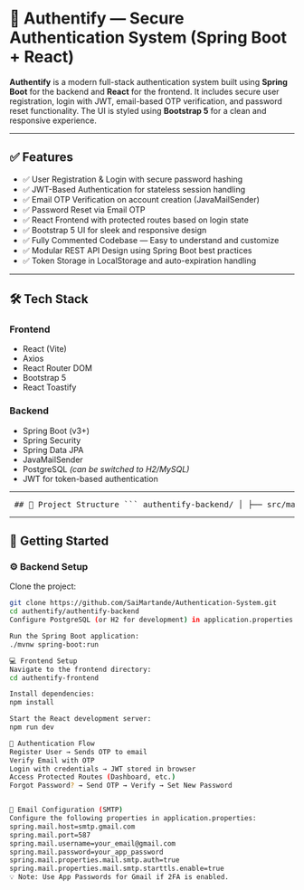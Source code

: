 # 🔐 Authentify — Secure Authentication System (Spring Boot + React)

**Authentify** is a modern full-stack authentication system built using **Spring Boot** for the backend and **React** for the frontend. It includes secure user registration, login with JWT, email-based OTP verification, and password reset functionality. The UI is styled using **Bootstrap 5** for a clean and responsive experience.

---

## ✅ Features

- ✅ User Registration & Login with secure password hashing  
- ✅ JWT-Based Authentication for stateless session handling  
- ✅ Email OTP Verification on account creation (JavaMailSender)  
- ✅ Password Reset via Email OTP  
- ✅ React Frontend with protected routes based on login state  
- ✅ Bootstrap 5 UI for sleek and responsive design  
- ✅ Fully Commented Codebase — Easy to understand and customize  
- ✅ Modular REST API Design using Spring Boot best practices  
- ✅ Token Storage in LocalStorage and auto-expiration handling  

---

## 🛠️ Tech Stack

### Frontend
- React (Vite)
- Axios
- React Router DOM
- Bootstrap 5
- React Toastify

### Backend
- Spring Boot (v3+)
- Spring Security
- Spring Data JPA
- JavaMailSender
- PostgreSQL *(can be switched to H2/MySQL)*
- JWT for token-based authentication

---

<pre lang="markdown"> ## 📂 Project Structure ``` authentify-backend/ │ ├── src/main/java/com/example/authentify │ ├── controller/ # REST API controllers │ ├── service/ # Business logic and service classes │ ├── repository/ # Spring Data JPA repositories │ ├── entity/ # JPA entities │ ├── security/ # Spring Security configuration and JWT │ └── dto/ # Data Transfer Objects │ └── src/main/resources/ └── application.properties authentify-frontend/ ├── src/ │ ├── pages/ # Page components (Login, Register, Dashboard, etc.) │ ├── components/ # Reusable UI components │ ├── context/ # Context for Auth and State Management │ ├── styles/ # External CSS files │ └── App.jsx # Root component └── public/ # Static files (index.html, favicon, etc.) ``` </pre>
---

## 🚀 Getting Started

### ⚙️ Backend Setup

Clone the project:

```bash
git clone https://github.com/SaiMartande/Authentication-System.git
cd authentify/authentify-backend
Configure PostgreSQL (or H2 for development) in application.properties.

Run the Spring Boot application:
./mvnw spring-boot:run

💻 Frontend Setup
Navigate to the frontend directory:
cd authentify-frontend

Install dependencies:
npm install

Start the React development server:
npm run dev

🔐 Authentication Flow
Register User → Sends OTP to email
Verify Email with OTP
Login with credentials → JWT stored in browser
Access Protected Routes (Dashboard, etc.)
Forgot Password? → Send OTP → Verify → Set New Password


📧 Email Configuration (SMTP)
Configure the following properties in application.properties:
spring.mail.host=smtp.gmail.com
spring.mail.port=587
spring.mail.username=your_email@gmail.com
spring.mail.password=your_app_password
spring.mail.properties.mail.smtp.auth=true
spring.mail.properties.mail.smtp.starttls.enable=true
💡 Note: Use App Passwords for Gmail if 2FA is enabled.


